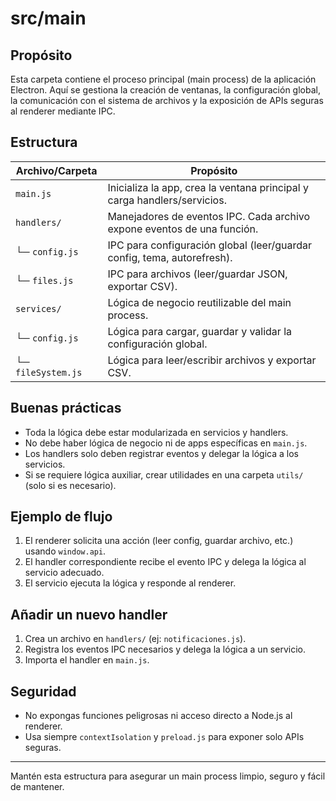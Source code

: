 # src/main

## Propósito

Esta carpeta contiene el proceso principal (main process) de la aplicación Electron. Aquí se gestiona la creación de ventanas, la configuración global, la comunicación con el sistema de archivos y la exposición de APIs seguras al renderer mediante IPC.

## Estructura

| Archivo/Carpeta    | Propósito                                                                |
| ------------------ | ------------------------------------------------------------------------ |
| `main.js`          | Inicializa la app, crea la ventana principal y carga handlers/servicios. |
| `handlers/`        | Manejadores de eventos IPC. Cada archivo expone eventos de una función.  |
| └─ `config.js`     | IPC para configuración global (leer/guardar config, tema, autorefresh).  |
| └─ `files.js`      | IPC para archivos (leer/guardar JSON, exportar CSV).                     |
| `services/`        | Lógica de negocio reutilizable del main process.                         |
| └─ `config.js`     | Lógica para cargar, guardar y validar la configuración global.           |
| └─ `fileSystem.js` | Lógica para leer/escribir archivos y exportar CSV.                       |

## Buenas prácticas

- Toda la lógica debe estar modularizada en servicios y handlers.
- No debe haber lógica de negocio ni de apps específicas en `main.js`.
- Los handlers solo deben registrar eventos y delegar la lógica a los servicios.
- Si se requiere lógica auxiliar, crear utilidades en una carpeta `utils/` (solo si es necesario).

## Ejemplo de flujo

1. El renderer solicita una acción (leer config, guardar archivo, etc.) usando `window.api`.
2. El handler correspondiente recibe el evento IPC y delega la lógica al servicio adecuado.
3. El servicio ejecuta la lógica y responde al renderer.

## Añadir un nuevo handler

1. Crea un archivo en `handlers/` (ej: `notificaciones.js`).
2. Registra los eventos IPC necesarios y delega la lógica a un servicio.
3. Importa el handler en `main.js`.

## Seguridad

- No expongas funciones peligrosas ni acceso directo a Node.js al renderer.
- Usa siempre `contextIsolation` y `preload.js` para exponer solo APIs seguras.

---

Mantén esta estructura para asegurar un main process limpio, seguro y fácil de mantener.
